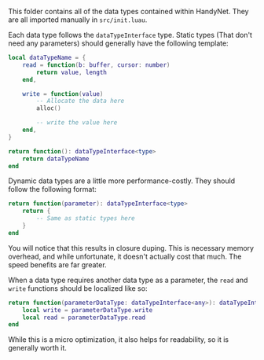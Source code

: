 This folder contains all of the data types contained within HandyNet. They are all imported manually in `src/init.luau`.

Each data type follows the `dataTypeInterface` type. Static types (That don't need any parameters) should generally have the following template:
```lua
local dataTypeName = {
	read = function(b: buffer, cursor: number)
		return value, length
	end,

	write = function(value)
		-- Allocate the data here
		alloc()

		-- write the value here
	end,
}

return function(): dataTypeInterface<type>
	return dataTypeName
end
```

Dynamic data types are a little more performance-costly. They should follow the following format:
```lua
return function(parameter): dataTypeInterface<type>
	return {
		-- Same as static types here
	}
end
```

You will notice that this results in closure duping. This is necessary memory overhead, and while unfortunate, it doesn't actually cost that much. The speed benefits are far greater.

When a data type requires another data type as a parameter, the `read` and `write` functions should be localized like so:
```lua
return function(parameterDataType: dataTypeInterface<any>): dataTypeInterface<type>
	local write = parameterDataType.write
	local read = parameterDataType.read
end
```

While this is a micro optimization, it also helps for readability, so it is generally worth it.
